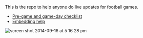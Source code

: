 This is the repo to help anyone do live updates for football games.

* [Pre-game and game-day checklist](https://github.com/rgnewsroom/football-updates/wiki/Pre-game-and-game-day-checklist)
* [Embedding help](https://github.com/rgnewsroom/football-updates/wiki/Embedding-info)

![screen shot 2014-09-18 at 5 16 28 pm](https://cloud.githubusercontent.com/assets/4853944/4329161/422e346c-3f92-11e4-9f28-1cf35e49b53b.png)

